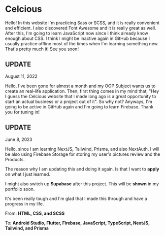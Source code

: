 # Celcious

Hello!
In this website I'm practicing Sass or SCSS, and it is really convenient and efficient. I also discovered Font Awesome and it is really great as well. After this, I'm going to learn JavaScript now since I think already know enough about CSS. I think I might be inactive again in GitHub because I usually practice offline most of the times when I'm learning something new. That's pretty much it! See you soon!

## UPDATE

August 11, 2022

Hello, I've been gone for almost a month and my OOP Subject wants us to create an real-life application. Then, first thing comes in my mind that, "Hey I guess the Celcious website that I made long ago is a great opportunity to start an actual business or a project out of it". So why not? Anyways, I'm going to be active in GitHub again and I'm going to learn Firebase. Thank you for tuning in!

## UPDATE

June 8, 2023

Hello, since I am learning NextJS, Tailwind, Prisma, and also NextAuth. I will be also using Firebase Storage for storing my user's pictures review and the Products.

The reason why I am updating this and doing it again. Is that I want to <b>apply</b> on what I just learned.

I might also switch up <b>Supabase</b> after this project. This will be <b>shown</b> in my portfolio soon.

It's been really tough and I'm glad that I made this through and have a progress in my life.

From:
<b>HTML, CSS, and SCSS</b>

To: <b>Android Studio, Flutter, Firebase, JavaScript, TypeScript, NextJS, Tailwind, and Prisma</b>
